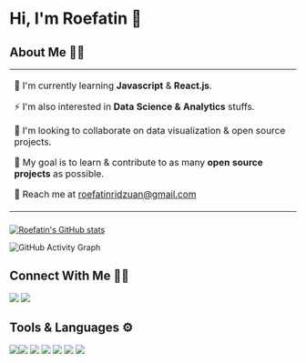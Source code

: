 # Hi, I'm Roefatin 👋

## About Me 👩‍💻

<table>
  <tr>
    <td valign="center">
      
 🌱  I'm currently learning **Javascript** & **React.js**.
      
 ⚡  I'm also interested in **Data Science & Analytics** stuffs.
      
 👯  I'm looking to collaborate on data visualization & open source projects.
      
 🔭  My goal is to learn & contribute to as many **open source projects** as possible.
 
 📧  Reach me at roefatinridzuan@gmail.com

  </tr>
  </table>
 
 ###
 <!--![Roe's wakatime stats](https://github-readme-stats.vercel.app/api/wakatime?username=roewan)-->
 [![Roefatin's GitHub stats](https://github-readme-stats.vercel.app/api?username=roewan&show_icons=true&theme=synthwave)](https://github.com/roewan/github-readme-stats)
 <!--[![Top Langs](https://github-readme-stats.vercel.app/api/top-langs/?username=roewan&layout=compact&theme=synthwave)](https://github.com/roewan/github-readme-stats)-->
![GitHub Activity Graph](https://activity-graph.herokuapp.com/graph?username=roewan&theme=synthwave&hide_border=true)

## Connect With Me 👋🏼

<p align="left">  
<a href="https://twitter.com/roewan90" target="blank"><img src="https://img.icons8.com/color/35/000000/twitter--v2.png"/></a>
<a href="https://linkedin.com/in/roewan" target="blank"><img src="https://img.icons8.com/color/35/000000/linkedin.png"/></a>
</p>
    
## Tools & Languages ⚙️

<img src="https://img.icons8.com/color/48/000000/python--v1.png"/><img src="https://img.icons8.com/external-flaticons-lineal-color-flat-icons/64/000000/external-sql-computer-programming-flaticons-lineal-color-flat-icons.png"/>
<img src="https://img.icons8.com/fluency/48/000000/powershell.png"/>
<img src="https://img.icons8.com/ios/50/1A1A1A/raspberry-pi.png"/>
<img src="https://img.icons8.com/color/48/000000/power-bi.png"/>
<img src="https://img.icons8.com/fluency/48/000000/grafana.png"/>
<img src="https://img.icons8.com/fluency/35/000000/visual-studio-code-2019.png"/>
<!--<img src="https://download.logo.wine/logo/InfluxDB/InfluxDB-Logo.wine.png"/>
-->

<!--
**roewan/roewan** is a ✨ _special_ ✨ repository because its `README.md` (this file) appears on your GitHub profile.

Here are some ideas to get you started:

- 🔭 I’m currently working on ...
- 🌱 I’m currently learning ...
- 👯 I’m looking to collaborate on ...
- 🤔 I’m looking for help with ...
- 💬 Ask me about ...
- 📫 How to reach me: ...
- 😄 Pronouns: ...
- ⚡ Fun fact: ...
-->
